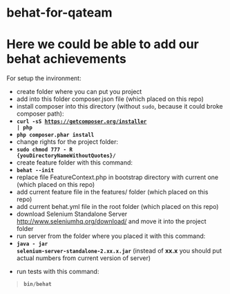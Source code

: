 # behat-for-qateam
# Here we could be able to add our behat achievements

For setup the invironment:
* create folder where you can put you project
* add into this folder composer.json file (which placed on this repo)
* install composer into this directory (without <code>sudo</code>, because it could broke composer path):
* <code>**curl -sS https://getcomposer.org/installer | php**</code>
* <code>**php composer.phar install**</code>
* change rights for the project folder:
* <code>**sudo chmod 777 - R {youDirectoryNameWithoutQuotes}/**</code>
* create feature folder with this command:
* <code>**behat --init**</code>
* replace file FeatureContext.php in bootstrap directory with current one (which placed on this repo)
* add current feature file in the features/ folder (which placed on this repo)
* add current behat.yml file in the root folder (which placed on this repo)
* download Selenium Standalone Server http://www.seleniumhq.org/download/ and move it into the project folder
* run server from the folder where you placed it with this command:
* <code>**java - jar selenium-server-standalone-2.xx.x.jar</code>** (instead of **xx.x** you should put actual numbers from current version of server)
- run tests with this command:
> <code>**bin/behat**</code>
